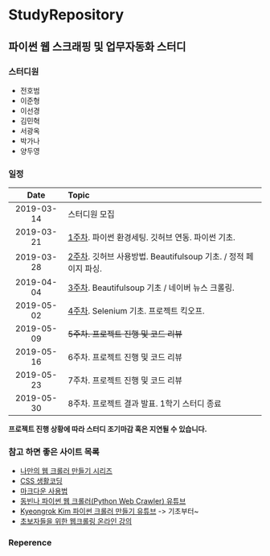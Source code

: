 # StudyRepository
## 파이썬 웹 스크래핑 및 업무자동화 스터디
### 스터디원
* 전호범 
* 이준형
* 이선경
* 김민혁
* 서광옥
* 박가나
* 양두영

### 일정  
| Date | Topic |  
|:------------:|:----------------|  
|2019-03-14    | 스터디원 모집 |  
|2019-03-21    | [1주차](https://github.com/WebScrapingStudy/StudyRepository/tree/master/1%EC%A3%BC%EC%B0%A8). 파이썬 환경세팅. 깃허브 연동. 파이썬 기초. |     
|2019-03-28    | [2주차](https://github.com/WebScrapingStudy/StudyRepository/tree/master/2%EC%A3%BC%EC%B0%A8). 깃허브 사용방법. Beautifulsoup 기초. / 정적 페이지 파싱.|  
|2019-04-04    | [3주차](https://github.com/WebScrapingStudy/StudyRepository/tree/master/3%EC%A3%BC%EC%B0%A8). Beautifulsoup 기초 / 네이버 뉴스 크롤링. |
|2019-05-02    | [4주차](https://github.com/WebScrapingStudy/StudyRepository/tree/master/4주차). Selenium 기초. 프로젝트 킥오프. |
|2019-05-09    | ~~5주차. 프로젝트 진행 및 코드 리뷰~~ |
|2019-05-16    | 6주차. 프로젝트 진행 및 코드 리뷰 |
|2019-05-23    | 7주차. 프로젝트 진행 및 코드 리뷰 |
|2019-05-30    | 8주차. 프로젝트 결과 발표. 1학기 스터디 종료 |
 
**프로젝트 진행 상황에 따라 스터디 조기마감 혹은 지연될 수 있습니다.**

### 참고 하면 좋은 사이트 목록
* [나만의 웹 크롤러 만들기 시리즈](https://beomi.github.io/gb-crawling/)
* [CSS 생활코딩](https://opentutorials.org/course/3086)
* [마크다운 사용법](https://gist.github.com/ninanung/946cd0e2e09bd5a94964ff8b612a9012)
* [동빈나 파이썬 웹 크롤러(Python Web Crawler) 유튜브](https://www.youtube.com/watch?v=kiowbtjDrWo&list=PLRx0vPvlEmdCZ_5prmWXfuMf0lM43BrQU)
* [Kyeongrok Kim 파이썬 크롤러 만들기 유튜브](https://www.youtube.com/watch?v=PNpS2Id8qyc&list=PLAdQRRy4vtQRzdg7D9n1rkDp9DIeWpBQ9) -> 기초부터~
* [초보자들을 위한 웹크롤링 온라인 강의](https://github.com/etilelab/WebCrawlingStudy)

### Reperence
